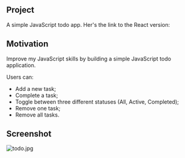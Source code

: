 ## Project 
A simple JavaScript todo app. Her's the link to the React version: 

## Motivation
Improve my JavaScript skills by building a simple JavaScript todo application. 

Users can:
<br/>
- Add a new task;
- Complete a task;
- Toggle between three different statuses (All, Active, Completed);
- Remove one task;
- Remove all tasks.

## Screenshot
![todo.jpg](https://i.postimg.cc/wv71fq1g/todo.jpg)


